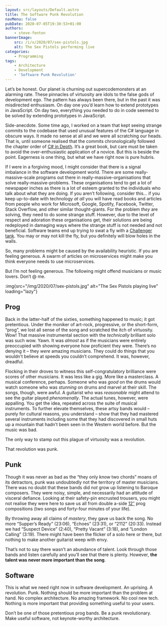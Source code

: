```yaml
---
layout: src/layouts/Default.astro
title: The Software Punk Revolution
navMenu: false
pubDate: 2020-07-05T19:30:53+01:00
authors:
    - steve-fenton
bannerImage:
    src: /i/x/2020/07/sex-pistols.jpg
    alt: The Sex Pistols performing live
categories:
    - Programming
tags:
    - Architecture
    - Development
    - 'Software Punk Revolution'
---
```


Let’s be honest. Our planet is churning out supercodemonsters at an alarming rate. These pinnacles of virtuosity are idols to the false gods of development ego. The pattern has always been there, but in the past it was misdirected enthusiasm. On day one you’d learn how to extend prototypes in JavaScript. On day two, everything you needed to do in code seemed to be solved by extending prototypes in JavaScript.

Side-anecdote. Some time ago, I worked on a team that kept seeing strange commits to the codebase that used unusual features of the C# language in obscure ways. It made no sense at all and we were all scratching our heads. That is, until someone realised that the commits chronologically followed the chapter order of [C# in Depth](https://csharpindepth.com/). It’s a great book, but care must be taken to avoid the over-enthusiastic application of a novice. But this is beside the point. Eagerness is one thing, but what we have right now is pure hubris.

If I were in a forgiving mood, I might consider that there is a signal imbalance in the software development world. There are some really-massive-scale programs out there in really-massive-organisations that solve really-massive-problems. These organisations tend to get a lot of newspaper inches as there is a lot of esteem granted to the individuals who talk about what they are doing. If you aren’t following, consider this… if you keep up-to-date with technology *at all* you will have read books and articles from people who work for Microsoft, Google, Spotify, Facebook, Twitter, Stack Overflow, and other similar thought-giants. For the problem *they* are solving, they need to do some strange stuff. However, due to the level of respect and adoration these organisations get, their solutions are being redeployed in damaging ways where the strange stuff is not needed and not beneficial. Software teams end up trying to swat a fly with a [Challenger tank](https://en.wikipedia.org/wiki/Challenger_2). You may or may not kill the fly, but you definitely will blow holes in the walls.

So, many problems might be caused by the availability heuristic. If you are feeling generous. A swarm of articles on microservices might make you think everyone needs to use microservices.

But I’m not feeling generous. The following might offend musicians or music lovers. Don’t @ me.

:img{src="/img/2020/07/sex-pistols.jpg" alt="The Sex Pistols playing live" loading="lazy"}

## Prog

Back in the latter-half of the sixties, something happened to music; it got pretentious. Under the moniker of art-rock, progressive, or the short-form, “prog”, we lost all sense of the song and scratched the itch of virtuosity. Wow! That massive instrumental section with the *technically* brilliant solo was such wow. Yawn. It was *almost* as if the musicians were entirely preoccupied with showing everyone how proficient they were. There’s no denying it – they *were* amazing musicians. They could do things that you wouldn’t believe at speeds you couldn’t comprehend. It was, however, dreadful.

Flocking in their droves to witness this self-congratulatory brilliance were scores of other musicians. It was less like a gig. More like a masterclass. A musical conference, perhaps. Someone who was *good* on the drums would watch someone who was *stunning* on drums and marvel at their skill. The songs, though, were awful. A guitarist who was *reasonable* might attend to see the guitar played *phenomenally*. The actual tunes, however, were appalling. You get the idea, repeated across the suite of musical instruments. To further elevate themselves, these artsy bands would – purely for cultural reasons, you understand – show that they had mastered several instruments including some that they had discovered in small huts up a mountain that hadn’t been seen in the Western world before. But the music was bad.

The only way to stamp out this plague of virtuosity was a revolution.

That revolution was punk.

## Punk

Though it was never as bad as the “they only know two chords” moans of its detractors, punk was undoubtedly not the territory of master musicians. There was no doubt that these bands did *not* grow up listening to Baroque composers. They were noisy, simple, and necessarily had an attitude of visceral defiance. Looking at their safety-pin encrusted trousers, you might not realise they were here to save us all from double a-side [12″](https://en.wikipedia.org/wiki/LP_record) prog compositions (two songs and forty-four minutes of your life).

By throwing away all claims of *mastery*, they gave us back the song. No more “Supper’s Ready” (23:06), “Echoes” (23:31), or “2112” (20:33). Instead we had “Suspect Device” (2:40), “Pretty Vacant” (3:18), and “London Calling” (3:19). There might have been the flicker of a solo here or there, but nothing to make another guitarist weep with envy.

That’s not to say there wasn’t an abundance of talent. Look through those bands and listen carefully and you’ll see that there is plenty. However, **the talent was never more important than the song**.

## Software

This is what we need right now in software development. An uprising. A revolution. Punk. Nothing should be more important than the problem at hand. No complex architecture. No amazing framework. No cool new tech. Nothing is more important that providing something useful to your users.

Don’t be one of those pretentious prog bands. Be a punk revolutionary. Make useful software, not keynote-worthy architecture.